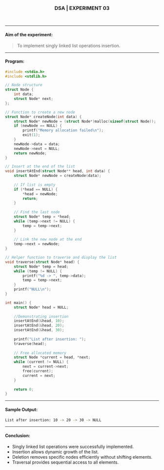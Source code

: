 <br>
<h3 align=center><b>DSA | EXPERIMENT 03</b></h3>
<br>

---

#### **Aim of the experiment:**
> To implement singly linked list operations insertion.

---

#### **Program:**

```c
#include <stdio.h>
#include <stdlib.h>

// Node structure
struct Node {
    int data;
    struct Node* next;
};

// Function to create a new node
struct Node* createNode(int data) {
    struct Node* newNode = (struct Node*)malloc(sizeof(struct Node));
    if (newNode == NULL) {
        printf("Memory allocation failed\n");
        exit(1);
    }
    newNode->data = data;
    newNode->next = NULL;
    return newNode;
}

// Insert at the end of the list
void insertAtEnd(struct Node** head, int data) {
    struct Node* newNode = createNode(data);
    
    // If list is empty
    if (*head == NULL) {
        *head = newNode;
        return;
    }
    
    // Find the last node
    struct Node* temp = *head;
    while (temp->next != NULL) {
        temp = temp->next;
    }
    
    // Link the new node at the end
    temp->next = newNode;
}

// Helper function to traverse and display the list
void traverse(struct Node* head) {
    struct Node* temp = head;
    while (temp != NULL) {
        printf("%d -> ", temp->data);
        temp = temp->next;
    }
    printf("NULL\n");
}

int main() {
    struct Node* head = NULL;
    
    //Demonstrating insertion
    insertAtEnd(&head, 10);
    insertAtEnd(&head, 20);
    insertAtEnd(&head, 30);
    
    printf("List after insertion: ");
    traverse(head);
    
    // Free allocated memory
    struct Node *current = head, *next;
    while (current != NULL) {
        next = current->next;
        free(current);
        current = next;
    }
    
    return 0;
}
```

---

#### **Sample Output:**

```sh
List after insertion: 10 -> 20 -> 30 -> NULL
```

---

#### **Conclusion:**
- Singly linked list operations were successfully implemented.
- Insertion allows dynamic growth of the list.
- Deletion removes specific nodes efficiently without shifting elements.
- Traversal provides sequential access to all elements.